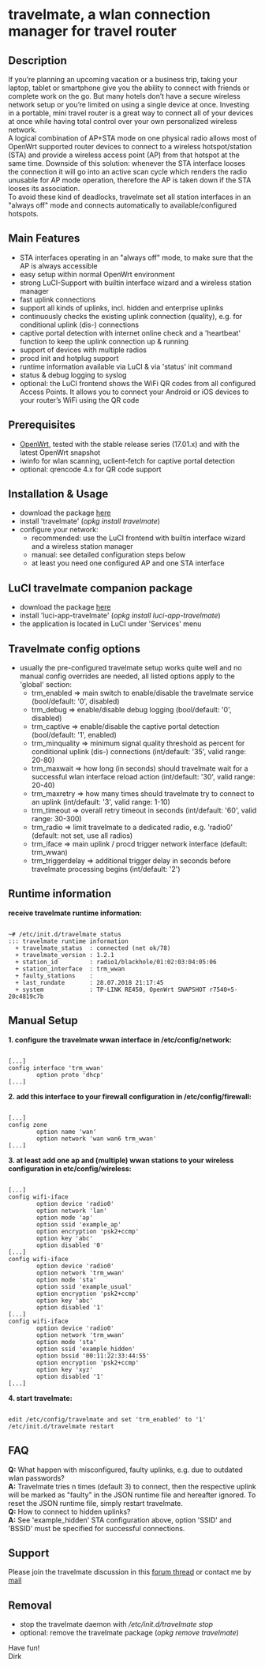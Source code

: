 # travelmate, a wlan connection manager for travel router

## Description
If you’re planning an upcoming vacation or a business trip, taking your laptop, tablet or smartphone give you the ability to connect with friends or complete work on the go. But many hotels don’t have a secure wireless network setup or you’re limited on using a single device at once. Investing in a portable, mini travel router is a great way to connect all of your devices at once while having total control over your own personalized wireless network.  
A logical combination of AP+STA mode on one physical radio allows most of OpenWrt supported router devices to connect to a wireless hotspot/station (STA) and provide a wireless access point (AP) from that hotspot at the same time. Downside of this solution: whenever the STA interface looses the connection it will go into an active scan cycle which renders the radio unusable for AP mode operation, therefore the AP is taken down if the STA looses its association.  
To avoid these kind of deadlocks, travelmate set all station interfaces in an "always off" mode and connects automatically to available/configured hotspots.  

## Main Features
* STA interfaces operating in an "always off" mode, to make sure that the AP is always accessible
* easy setup within normal OpenWrt environment
* strong LuCI-Support with builtin interface wizard and a wireless station manager
* fast uplink connections
* support all kinds of uplinks, incl. hidden and enterprise uplinks
* continuously checks the existing uplink connection (quality), e.g. for conditional uplink (dis-) connections
* captive portal detection with internet online check and a 'heartbeat' function to keep the uplink connection up & running
* support of devices with multiple radios
* procd init and hotplug support
* runtime information available via LuCI & via 'status' init command
* status & debug logging to syslog
* optional: the LuCI frontend shows the WiFi QR codes from all configured Access Points. It allows you to connect your Android or iOS devices to your router’s WiFi using the QR code

## Prerequisites
* [OpenWrt](https://openwrt.org), tested with the stable release series (17.01.x) and with the latest OpenWrt snapshot
* iwinfo for wlan scanning, uclient-fetch for captive portal detection
* optional: qrencode 4.x for QR code support

## Installation & Usage
* download the package [here](https://downloads.openwrt.org/snapshots/packages/x86_64/packages)
* install 'travelmate' (_opkg install travelmate_)
* configure your network:
    * recommended: use the LuCI frontend with builtin interface wizard and a wireless station manager
    * manual: see detailed configuration steps below
    * at least you need one configured AP and one STA interface

## LuCI travelmate companion package
* download the package [here](https://downloads.openwrt.org/snapshots/packages/x86_64/luci)
* install 'luci-app-travelmate' (_opkg install luci-app-travelmate_)
* the application is located in LuCI under 'Services' menu

## Travelmate config options
* usually the pre-configured travelmate setup works quite well and no manual config overrides are needed, all listed options apply to the 'global' section:
    * trm\_enabled => main switch to enable/disable the travelmate service (bool/default: '0', disabled)
    * trm\_debug => enable/disable debug logging (bool/default: '0', disabled)
    * trm\_captive => enable/disable the captive portal detection (bool/default: '1', enabled)
    * trm\_minquality => minimum signal quality threshold as percent for conditional uplink (dis-) connections (int/default: '35', valid range: 20-80)
    * trm\_maxwait => how long (in seconds) should travelmate wait for a successful wlan interface reload action (int/default: '30', valid range: 20-40)
    * trm\_maxretry => how many times should travelmate try to connect to an uplink (int/default: '3', valid range: 1-10)
    * trm\_timeout => overall retry timeout in seconds (int/default: '60', valid range: 30-300)
    * trm\_radio => limit travelmate to a dedicated radio, e.g. 'radio0' (default: not set, use all radios)
    * trm\_iface => main uplink / procd trigger network interface (default: trm_wwan)
    * trm\_triggerdelay => additional trigger delay in seconds before travelmate processing begins (int/default: '2')

## Runtime information

**receive travelmate runtime information:**
<pre><code>
~# /etc/init.d/travelmate status
::: travelmate runtime information
  + travelmate_status  : connected (net ok/78)
  + travelmate_version : 1.2.1
  + station_id         : radio1/blackhole/01:02:03:04:05:06
  + station_interface  : trm_wwan
  + faulty_stations    : 
  + last_rundate       : 28.07.2018 21:17:45
  + system             : TP-LINK RE450, OpenWrt SNAPSHOT r7540+5-20c4819c7b
</code></pre>

## Manual Setup
**1. configure the travelmate wwan interface in /etc/config/network:**
<pre><code>
[...]
config interface 'trm_wwan'
        option proto 'dhcp'
[...]
</code></pre>

**2. add this interface to your firewall configuration in /etc/config/firewall:**
<pre><code>
[...]
config zone
        option name 'wan'
        option network 'wan wan6 trm_wwan'
[...]
</code></pre>

**3. at least add one ap and (multiple) wwan stations to your wireless configuration in etc/config/wireless:**
<pre><code>
[...]
config wifi-iface
        option device 'radio0'
        option network 'lan'
        option mode 'ap'
        option ssid 'example_ap'
        option encryption 'psk2+ccmp'
        option key 'abc'
        option disabled '0'
[...]
config wifi-iface
        option device 'radio0'
        option network 'trm_wwan'
        option mode 'sta'
        option ssid 'example_usual'
        option encryption 'psk2+ccmp'
        option key 'abc'
        option disabled '1'
[...]
config wifi-iface
        option device 'radio0'
        option network 'trm_wwan'
        option mode 'sta'
        option ssid 'example_hidden'
        option bssid '00:11:22:33:44:55'
        option encryption 'psk2+ccmp'
        option key 'xyz'
        option disabled '1'
[...]
</code></pre>

**4. start travelmate:**
<pre><code>
edit /etc/config/travelmate and set 'trm_enabled' to '1'
/etc/init.d/travelmate restart
</code></pre>

## FAQ
**Q:** What happen with misconfigured, faulty uplinks, e.g. due to outdated wlan passwords?  
**A:** Travelmate tries n times (default 3) to connect, then the respective uplink will be marked as "faulty" in the JSON runtime file and hereafter ignored. To reset the JSON runtime file, simply restart travelmate.  
**Q:** How to connect to hidden uplinks?  
**A:** See 'example\_hidden' STA configuration above, option 'SSID' and 'BSSID' must be specified for successful connections.  

## Support
Please join the travelmate discussion in this [forum thread](https://forum.lede-project.org/t/travelmate-support-thread/5155) or contact me by [mail](mailto:dev@brenken.org)  

## Removal
* stop the travelmate daemon with _/etc/init.d/travelmate stop_
* optional: remove the travelmate package (_opkg remove travelmate_)

Have fun!  
Dirk  
